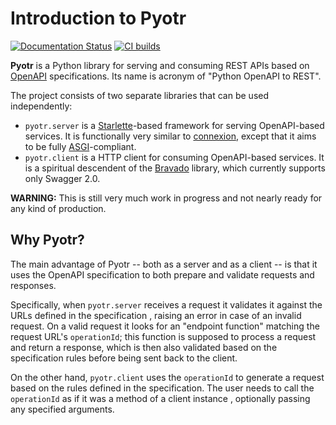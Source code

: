 # Introduction to Pyotr

[![Documentation Status](https://readthedocs.org/projects/pyotr/badge/?version=latest)](https://pyotr.readthedocs.io/en/latest/?badge=latest)
[![CI builds](https://b11c.semaphoreci.com/badges/pyotr.svg?style=shields)](https://b11c.semaphoreci.com/badges/pyotr.svg?style=shields)

**Pyotr** is a Python library for serving and consuming REST APIs based on [OpenAPI](https://swagger.io/resources/open-api/) specifications. Its name is acronym of "Python OpenAPI to REST".

The project consists of two separate libraries that can be used independently:

* `pyotr.server` is a [Starlette](https://www.starlette.io)-based framework for serving OpenAPI-based services. It is functionally very similar to [connexion](https://connexion.readthedocs.io), except that it aims to be fully [ASGI](https://asgi.readthedocs.io)-compliant. 
* `pyotr.client` is a HTTP client for consuming OpenAPI-based services. It is a spiritual descendent of the
 [Bravado](https://github.com/Yelp/bravado) library, which currently supports only Swagger 2.0.

**WARNING:** This is still very much work in progress and not nearly ready for any kind of production.

Why Pyotr?
----------

The main advantage of Pyotr -- both as a server and as a client -- is that it uses the OpenAPI specification to both prepare and validate requests and responses. 

Specifically, when `pyotr.server` receives a request it validates it against the URLs defined in the specification
, raising an error in case of an invalid request. On a valid request it looks for an "endpoint function" matching the
 request URL's `operationId`; this function is supposed to process a request and return a response, which is then
  also validated based on the specification rules before being sent back to the client.
  
On the other hand, `pyotr.client` uses the `operationId` to generate a request based on the rules defined in the
 specification. The user needs to call the `operationId` as if it was a method of a client instance
 , optionally passing any specified arguments. 
